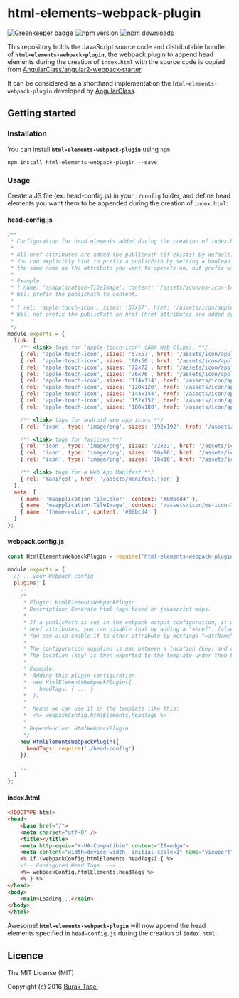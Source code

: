 # html-elements-webpack-plugin

[![Greenkeeper badge](https://badges.greenkeeper.io/fulls1z3/html-elements-webpack-plugin.svg)](https://greenkeeper.io/)
[![npm version](https://badge.fury.io/js/html-elements-webpack-plugin.svg)](http://badge.fury.io/js/html-elements-webpack-plugin) [![npm downloads](https://img.shields.io/npm/dm/html-elements-webpack-plugin.svg)](https://npmjs.org/html-elements-webpack-plugin)

This repository holds the JavaScript source code and distributable bundle of **`html-elements-webpack-plugin`**, the webpack plugin to append head elements during the creation of `index.html` with the source code is copied from [AngularClass/angular2-webpack-starter](https://github.com/AngularClass/angular2-webpack-starter).

It can be considered as a shorthand implementation the `html-elements-webpack-plugin` developed by [AngularClass](https://github.com/AngularClass).

## Getting started
### Installation
You can install **`html-elements-webpack-plugin`** using `npm`
```
npm install html-elements-webpack-plugin --save
```

### Usage
Create a JS file (ex: head-config.js) in your `./config` folder, and define head elements you want them to be appended during the creation of `index.html`:

#### head-config.js
```JavaScript
/**
 * Configuration for head elements added during the creation of index.html.
 *
 * All href attributes are added the publicPath (if exists) by default.
 * You can explicitly hint to prefix a publicPath by setting a boolean value to a key that has
 * the same name as the attribute you want to operate on, but prefix with =
 *
 * Example:
 * { name: 'msapplication-TileImage', content: '/assets/icon/ms-icon-144x144.png', '=content': true },
 * Will prefix the publicPath to content.
 *
 * { rel: 'apple-touch-icon', sizes: '57x57', href: '/assets/icon/apple-icon-57x57.png', '=href': false },
 * Will not prefix the publicPath on href (href attributes are added by default
 *
 */
module.exports = {
  link: [
    /** <link> tags for 'apple-touch-icon' (AKA Web Clips). **/
    { rel: 'apple-touch-icon', sizes: '57x57', href: '/assets/icon/apple-icon-57x57.png' },
    { rel: 'apple-touch-icon', sizes: '60x60', href: '/assets/icon/apple-icon-60x60.png' },
    { rel: 'apple-touch-icon', sizes: '72x72', href: '/assets/icon/apple-icon-72x72.png' },
    { rel: 'apple-touch-icon', sizes: '76x76', href: '/assets/icon/apple-icon-76x76.png' },
    { rel: 'apple-touch-icon', sizes: '114x114', href: '/assets/icon/apple-icon-114x114.png' },
    { rel: 'apple-touch-icon', sizes: '120x120', href: '/assets/icon/apple-icon-120x120.png' },
    { rel: 'apple-touch-icon', sizes: '144x144', href: '/assets/icon/apple-icon-144x144.png' },
    { rel: 'apple-touch-icon', sizes: '152x152', href: '/assets/icon/apple-icon-152x152.png' },
    { rel: 'apple-touch-icon', sizes: '180x180', href: '/assets/icon/apple-icon-180x180.png' },

    /** <link> tags for android web app icons **/
    { rel: 'icon', type: 'image/png', sizes: '192x192', href: '/assets/icon/android-icon-192x192.png' },

    /** <link> tags for favicons **/
    { rel: 'icon', type: 'image/png', sizes: '32x32', href: '/assets/icon/favicon-32x32.png' },
    { rel: 'icon', type: 'image/png', sizes: '96x96', href: '/assets/icon/favicon-96x96.png' },
    { rel: 'icon', type: 'image/png', sizes: '16x16', href: '/assets/icon/favicon-16x16.png' },

    /** <link> tags for a Web App Manifest **/
    { rel: 'manifest', href: '/assets/manifest.json' }
  ],
  meta: [
    { name: 'msapplication-TileColor', content: '#00bcd4' },
    { name: 'msapplication-TileImage', content: '/assets/icon/ms-icon-144x144.png', '=content': true },
    { name: 'theme-color', content: '#00bcd4' }
  ]
};
```

#### webpack.config.js
```JavaScript
const HtmlElementsWebpackPlugin = require('html-elements-webpack-plugin');

module.exports = {
  // ...your Webpack config
  plugins: [
	... 
    /*
     * Plugin: HtmlElementsWebpackPlugin
     * Description: Generate html tags based on javascript maps.
     *
     * If a publicPath is set in the webpack output configuration, it will be automatically added to
     * href attributes, you can disable that by adding a "=href": false property.
     * You can also enable it to other attribute by settings "=attName": true.
     *
     * The configuration supplied is map between a location (key) and an element definition object (value)
     * The location (key) is then exported to the template under then htmlElements property in webpack configuration.
     *
     * Example:
     *  Adding this plugin configuration
     *  new HtmlElementsWebpackPlugin({
     *    headTags: { ... }
     *  })
     *
     *  Means we can use it in the template like this:
     *  <%= webpackConfig.htmlElements.headTags %>
     *
     * Dependencies: HtmlWebpackPlugin
     */
    new HtmlElementsWebpackPlugin({
      headTags: require('./head-config')
    }),

	...
  ]
};
```

#### index.html
```html
<!DOCTYPE html>
<head>
    <base href="/">
    <meta charset="utf-8" />
    <title></title>
    <meta http-equiv="X-UA-Compatible" content="IE=edge">
    <meta content="width=device-width, initial-scale=1" name="viewport" />
    <% if (webpackConfig.htmlElements.headTags) { %>
    <!-- Configured Head Tags  -->
    <%= webpackConfig.htmlElements.headTags %>
    <% } %>
</head>
<body>
    <main>Loading...</main>
</body>
</html>
```

Awesome! **`html-elements-webpack-plugin`** will now append the head elements specified in `head-config.js` during the creation of `index.html`:

## Licence
The MIT License (MIT)

Copyright (c) 2016 [Burak Tasci](http://www.buraktasci.com)